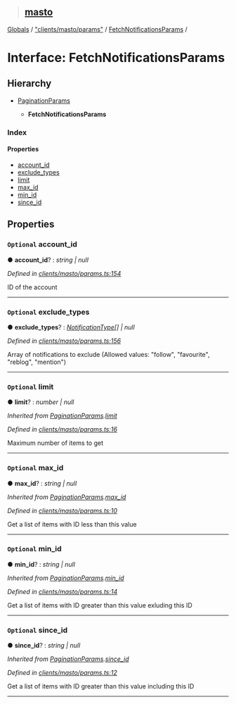 > ## [masto](../README.md)

[Globals](../globals.md) / ["clients/masto/params"](../modules/_clients_masto_params_.md) / [FetchNotificationsParams](_clients_masto_params_.fetchnotificationsparams.md) /

# Interface: FetchNotificationsParams

## Hierarchy

* [PaginationParams](_clients_masto_params_.paginationparams.md)

  * **FetchNotificationsParams**

### Index

#### Properties

* [account_id](_clients_masto_params_.fetchnotificationsparams.md#optional-account_id)
* [exclude_types](_clients_masto_params_.fetchnotificationsparams.md#optional-exclude_types)
* [limit](_clients_masto_params_.fetchnotificationsparams.md#optional-limit)
* [max_id](_clients_masto_params_.fetchnotificationsparams.md#optional-max_id)
* [min_id](_clients_masto_params_.fetchnotificationsparams.md#optional-min_id)
* [since_id](_clients_masto_params_.fetchnotificationsparams.md#optional-since_id)

## Properties

### `Optional` account_id

● **account_id**? : *string | null*

*Defined in [clients/masto/params.ts:154](https://github.com/neet/masto.js/blob/3506035/src/clients/masto/params.ts#L154)*

ID of the account

___

### `Optional` exclude_types

● **exclude_types**? : *[NotificationType](../modules/_entities_notification_.md#notificationtype)[] | null*

*Defined in [clients/masto/params.ts:156](https://github.com/neet/masto.js/blob/3506035/src/clients/masto/params.ts#L156)*

Array of notifications to exclude (Allowed values: "follow", "favourite", "reblog", "mention")

___

### `Optional` limit

● **limit**? : *number | null*

*Inherited from [PaginationParams](_clients_masto_params_.paginationparams.md).[limit](_clients_masto_params_.paginationparams.md#optional-limit)*

*Defined in [clients/masto/params.ts:16](https://github.com/neet/masto.js/blob/3506035/src/clients/masto/params.ts#L16)*

Maximum number of items to get

___

### `Optional` max_id

● **max_id**? : *string | null*

*Inherited from [PaginationParams](_clients_masto_params_.paginationparams.md).[max_id](_clients_masto_params_.paginationparams.md#optional-max_id)*

*Defined in [clients/masto/params.ts:10](https://github.com/neet/masto.js/blob/3506035/src/clients/masto/params.ts#L10)*

Get a list of items with ID less than this value

___

### `Optional` min_id

● **min_id**? : *string | null*

*Inherited from [PaginationParams](_clients_masto_params_.paginationparams.md).[min_id](_clients_masto_params_.paginationparams.md#optional-min_id)*

*Defined in [clients/masto/params.ts:14](https://github.com/neet/masto.js/blob/3506035/src/clients/masto/params.ts#L14)*

Get a list of items with ID greater than this value exluding this ID

___

### `Optional` since_id

● **since_id**? : *string | null*

*Inherited from [PaginationParams](_clients_masto_params_.paginationparams.md).[since_id](_clients_masto_params_.paginationparams.md#optional-since_id)*

*Defined in [clients/masto/params.ts:12](https://github.com/neet/masto.js/blob/3506035/src/clients/masto/params.ts#L12)*

Get a list of items with ID greater than this value including this ID

___